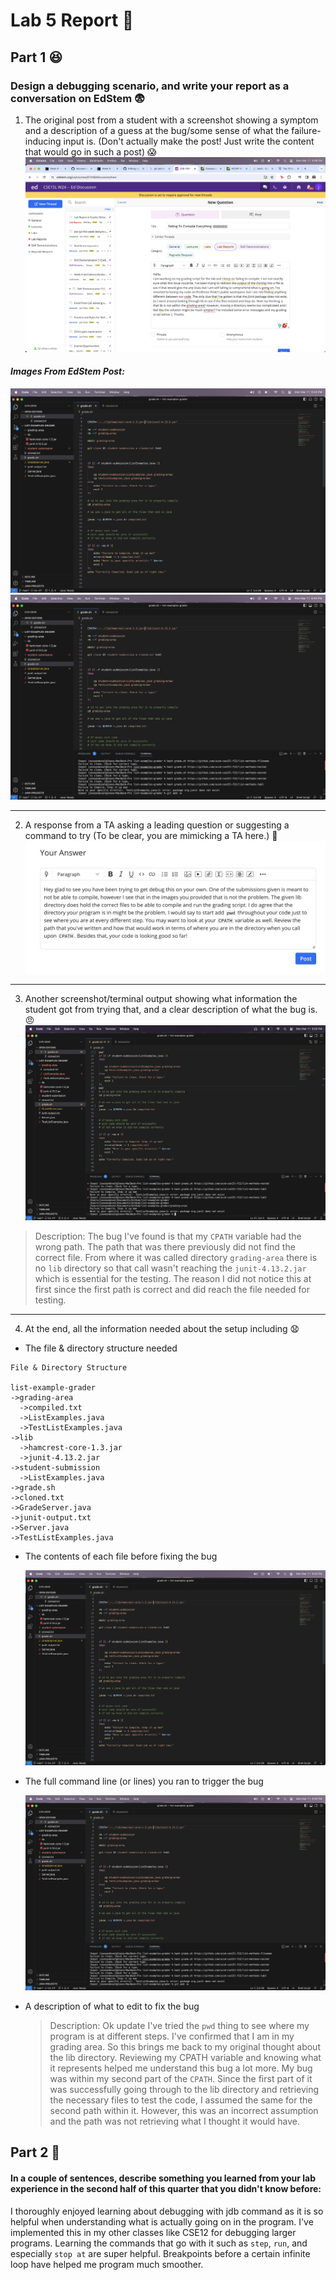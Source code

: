 # Lab 5 Report 🙂
## Part 1 😆
### Design a debugging scenario, and write your report as a conversation on EdStem 😨

1. The original post from a student with a screenshot showing a symptom and a description of a guess at the bug/some sense of what the failure-inducing input is. (Don't actually make the post! Just write the content that would go in such a post) 😱
![Image](OriginalEdStemPost.png)

#### *Images From EdStem Post:*
![Image](GradingScript.png)
![Image](ErrorsForGradingScript.png)

---
2. A response from a TA asking a leading question or suggesting a command to try (To be clear, you are mimicking a TA here.) 🤕
![Image](TAanswer.png)

---
3. Another screenshot/terminal output showing what information the student got from trying that, and a clear description of what the bug is. 😠
![Image](UsingPWD.png)
>Description: The bug I've found is that my ```CPATH``` variable had the wrong path. The path that was there previously did not find the correct file. From where it was called directory ```grading-area``` there is no ```lib``` directory so that call wasn't reaching the ```junit-4.13.2.jar``` which is essential for the testing. The reason I did not notice this at first since the first path is correct and did reach the file needed for testing. 

---
4. At the end, all the information needed about the setup including 😧

- The file & directory structure needed

```
File & Directory Structure

list-example-grader
->grading-area
  ->compiled.txt
  ->ListExamples.java
  ->TestListExamples.java
->lib
  ->hamcrest-core-1.3.jar
  ->junit-4.13.2.jar
->student-submission
  ->ListExamples.java
->grade.sh
->cloned.txt
->GradeServer.java
->junit-output.txt
->Server.java
->TestListExamples.java
```

- The contents of each file before fixing the bug


  ![Image](GradingScript.png)

- The full command line (or lines) you ran to trigger the bug

  ![Image](ErrorsForGradingScript.png)

- A description of what to edit to fix the bug

  >Description: Ok update I've tried the ```pwd``` thing to see where my program is at different steps. I've confirmed that I am in my grading area. So this brings me back to my original thought about the lib directory. Reviewing my CPATH variable and knowing what it represents helped me understand this bug a lot more. My bug was within my second part of the ```CPATH```. Since the first part of it was successfully going through to the lib directory and retrieving the necessary files to test the code, I assumed the same for the second path within it. However, this was an incorrect assumption and the path was not retrieving what I thought it would have.  

## Part 2 🤒
#### In a couple of sentences, describe something you learned from your lab experience in the second half of this quarter that you didn't know before:
I thoroughly enjoyed learning about debugging with jdb command as it is so helpful when understanding what is actually going on in the program. I've implemented this in my other classes like CSE12 for debugging larger programs. Learning the commands that go with it such as ```step```, ```run```, and especially ```stop at``` are super helpful. Breakpoints before a certain infinite loop have helped me program much smoother. 


